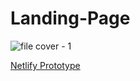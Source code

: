 # Landing-Page

![file cover - 1]([https://github.com/KaidoGear5/Landing-Page/blob/main/index.html](https://github.com/rbpolim/html-starter/assets/66570560/70025fc9-4df7-43a3-aac9-6f71b7ca0129))

[Netlify Prototype](https://673c084134758a0008f2c132--tangerine-selkie-59aaee.netlify.app)
